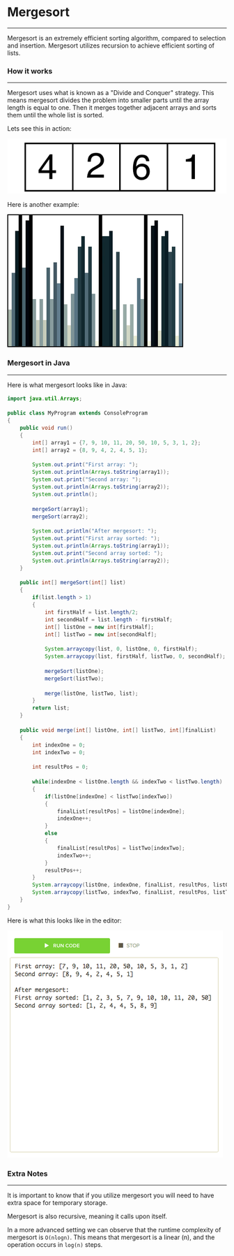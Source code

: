 # Mergesort
<hr>
Mergesort is an extremely efficient sorting algorithm, compared to selection and insertion. Mergesort utilizes recursion to achieve efficient sorting of lists.

### How it works
<hr>

Mergesort uses what is known as a "Divide and Conquer" strategy. This means mergesort divides the problem into smaller parts until the array length is equal to one. Then it merges together adjacent arrays and sorts them until the whole list is sorted.

Lets see this in action:

![Mergesort Example](../static/algorithms/Algorithms_and_Recursion_Mergesort_Example.gif)

Here is another example:

![Mergesort Example](../static/algorithms/Algorithms_Mergesort_Example2.gif)

### Mergesort in Java
<hr>
Here is what mergesort looks like in Java:


```Java
import java.util.Arrays;

public class MyProgram extends ConsoleProgram 
{
    public void run()
    {
        int[] array1 = {7, 9, 10, 11, 20, 50, 10, 5, 3, 1, 2};
        int[] array2 = {8, 9, 4, 2, 4, 5, 1};
        
        System.out.print("First array: ");
        System.out.println(Arrays.toString(array1));
        System.out.print("Second array: ");
        System.out.println(Arrays.toString(array2));
        System.out.println();

        mergeSort(array1);
        mergeSort(array2);

        System.out.println("After mergesort: ");
        System.out.print("First array sorted: ");
        System.out.println(Arrays.toString(array1));
        System.out.print("Second array sorted: ");
        System.out.println(Arrays.toString(array2));
    }
  
    public int[] mergeSort(int[] list)
    {
        if(list.length > 1)
        {
            int firstHalf = list.length/2;
            int secondHalf = list.length - firstHalf;
            int[] listOne = new int[firstHalf];
            int[] listTwo = new int[secondHalf];
      
            System.arraycopy(list, 0, listOne, 0, firstHalf);
            System.arraycopy(list, firstHalf, listTwo, 0, secondHalf);
      
            mergeSort(listOne);
            mergeSort(listTwo);
      
            merge(listOne, listTwo, list);
        }
        return list;
    }
  
    public void merge(int[] listOne, int[] listTwo, int[]finalList)
    {
        int indexOne = 0;
        int indexTwo = 0;
    
        int resultPos = 0;
    
        while(indexOne < listOne.length && indexTwo < listTwo.length)
        {
            if(listOne[indexOne] < listTwo[indexTwo])
            {
                finalList[resultPos] = listOne[indexOne];
                indexOne++;
            }
            else
            {
                finalList[resultPos] = listTwo[indexTwo];
                indexTwo++;
            }
            resultPos++;
        }
        System.arraycopy(listOne, indexOne, finalList, resultPos, listOne.length - indexOne);
        System.arraycopy(listTwo, indexTwo, finalList, resultPos, listTwo.length - indexTwo);
    }
}
```

Here is what this looks like in the editor:

![Mergesort Example In Editor](../static/algorithms/Algorithms_Mergesort_Example.png)


### Extra Notes
<hr>

It is important to know that if you utilize mergesort you will need to have extra space for temporary storage.

Mergesort is also recursive, meaning it calls upon itself.

In a more advanced setting we can observe that the runtime complexity of mergesort is `O(nlogn)`. This means that mergesort is a linear (n), and the operation occurs in `log(n)` steps.




